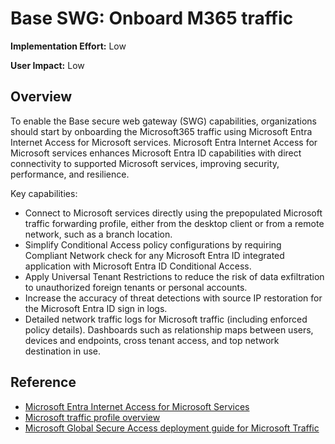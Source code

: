 ﻿# Base SWG: Onboard M365 traffic

**Implementation Effort:** Low 

**User Impact:** Low 
 
## Overview

To enable the Base secure web gateway (SWG) capabilities, organizations should start by onboarding the Microsoft365 traffic using Microsoft Entra Internet Access for Microsoft services.
Microsoft Entra Internet Access for Microsoft services enhances Microsoft Entra ID capabilities with direct connectivity to supported Microsoft services, improving security, performance, and resilience. 

Key capabilities:
- Connect to Microsoft services directly using the prepopulated Microsoft traffic forwarding profile, either from the desktop client or from a remote network, such as a branch location.
- Simplify Conditional Access policy configurations by requiring Compliant Network check for any Microsoft Entra ID integrated application with Microsoft Entra ID Conditional Access.
- Apply Universal Tenant Restrictions to reduce the risk of data exfiltration to unauthorized foreign tenants or personal accounts.
- Increase the accuracy of threat detections with source IP restoration for the Microsoft Entra ID sign in logs.
- Detailed network traffic logs for Microsoft traffic (including enforced policy details). Dashboards such as relationship maps between users, devices and endpoints, cross tenant access, and top network destination in use.

## Reference

- [Microsoft Entra Internet Access for Microsoft Services](https://learn.microsoft.com/en-us/entra/global-secure-access/overview-what-is-global-secure-access#microsoft-entra-internet-access-for-microsoft-services)
- [Microsoft traffic profile overview](https://learn.microsoft.com/en-us/entra/global-secure-access/concept-microsoft-traffic-profile)
- [Microsoft Global Secure Access deployment guide for Microsoft Traffic](https://learn.microsoft.com/en-us/entra/architecture/gsa-deployment-guide-microsoft-traffic)
